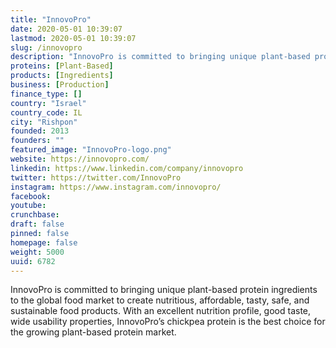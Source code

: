 ```yaml
---
title: "InnovoPro"
date: 2020-05-01 10:39:07
lastmod: 2020-05-01 10:39:07
slug: /innovopro
description: "InnovoPro is committed to bringing unique plant-based protein ingredients to the global food market to create nutritious, affordable, tasty, safe, and sustainable food products. With an excellent nutrition profile, good taste, wide usability properties, InnovoPro’s chickpea protein is the best choice for the growing plant-based protein market."
proteins: [Plant-Based]
products: [Ingredients]
business: [Production]
finance_type: []
country: "Israel"
country_code: IL
city: "Rishpon"
founded: 2013
founders: ""
featured_image: "InnovoPro-logo.png"
website: https://innovopro.com/
linkedin: https://www.linkedin.com/company/innovopro
twitter: https://twitter.com/InnovoPro
instagram: https://www.instagram.com/innovopro/
facebook: 
youtube: 
crunchbase: 
draft: false
pinned: false
homepage: false
weight: 5000
uuid: 6782
---
```

InnovoPro is committed to bringing unique plant-based protein ingredients to the global food market to create nutritious, affordable, tasty, safe, and sustainable food products. With an excellent nutrition profile, good taste, wide usability properties, InnovoPro’s chickpea protein is the best choice for the growing plant-based protein market.
